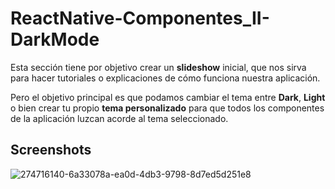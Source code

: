 # ReactNative-Componentes_II-DarkMode

Esta sección tiene por objetivo crear un **slideshow** inicial, que nos sirva para hacer tutoriales o explicaciones de cómo funciona
nuestra aplicación.

Pero el objetivo principal es que podamos cambiar el tema entre **Dark**, **Light** o bien crear tu propio **tema personalizado** para que todos los componentes de la aplicación luzcan acorde al tema seleccionado.


## Screenshots

![274716140-6a33078a-ea0d-4db3-9798-8d7ed5d251e8](https://github.com/manuelsalinas-mx/ReactNative-Samples/assets/110424672/9d86b3b5-8378-4a7d-bb32-f37ac3117830)
